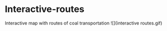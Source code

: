 # Interactive-routes
Interactive map with routes of coal transportation
![](interactive routes.gif)
